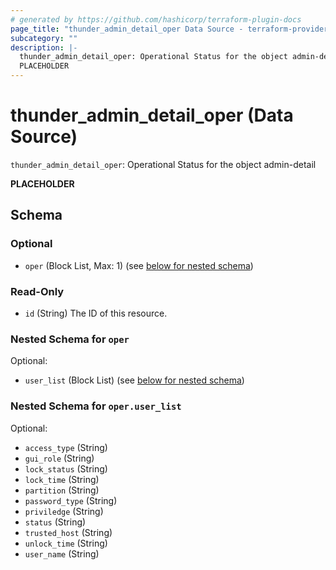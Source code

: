 ```yaml
---
# generated by https://github.com/hashicorp/terraform-plugin-docs
page_title: "thunder_admin_detail_oper Data Source - terraform-provider-thunder"
subcategory: ""
description: |-
  thunder_admin_detail_oper: Operational Status for the object admin-detail
  PLACEHOLDER
---
```


# thunder_admin_detail_oper (Data Source)

`thunder_admin_detail_oper`: Operational Status for the object admin-detail

__PLACEHOLDER__



<!-- schema generated by tfplugindocs -->
## Schema

### Optional

- `oper` (Block List, Max: 1) (see [below for nested schema](#nestedblock--oper))

### Read-Only

- `id` (String) The ID of this resource.

<a id="nestedblock--oper"></a>
### Nested Schema for `oper`

Optional:

- `user_list` (Block List) (see [below for nested schema](#nestedblock--oper--user_list))

<a id="nestedblock--oper--user_list"></a>
### Nested Schema for `oper.user_list`

Optional:

- `access_type` (String)
- `gui_role` (String)
- `lock_status` (String)
- `lock_time` (String)
- `partition` (String)
- `password_type` (String)
- `priviledge` (String)
- `status` (String)
- `trusted_host` (String)
- `unlock_time` (String)
- `user_name` (String)


